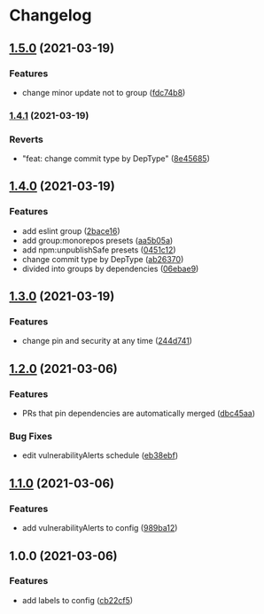 # Changelog

## [1.5.0](https://www.github.com/mnao305/renovate-config/compare/v1.4.1...v1.5.0) (2021-03-19)


### Features

* change minor update not to group ([fdc74b8](https://www.github.com/mnao305/renovate-config/commit/fdc74b8ab0831f040c00384b9e9daa465089bfa7))

### [1.4.1](https://www.github.com/mnao305/renovate-config/compare/v1.4.0...v1.4.1) (2021-03-19)


### Reverts

* "feat: change commit type by DepType" ([8e45685](https://www.github.com/mnao305/renovate-config/commit/8e4568502332de44b24bc0c8b16ee61d421c10d1))

## [1.4.0](https://www.github.com/mnao305/renovate-config/compare/v1.3.0...v1.4.0) (2021-03-19)


### Features

* add eslint group ([2bace16](https://www.github.com/mnao305/renovate-config/commit/2bace16df8105903d6c3185c335ce62351a5ea86))
* add group:monorepos presets ([aa5b05a](https://www.github.com/mnao305/renovate-config/commit/aa5b05ad35997a1ab39a489085bc48d0ca714891))
* add npm:unpublishSafe presets ([0451c12](https://www.github.com/mnao305/renovate-config/commit/0451c12e691c4f42bd07c0a8959ba0a622c3789e))
* change commit type by DepType ([ab26370](https://www.github.com/mnao305/renovate-config/commit/ab263705fdcb7526c853aa1a348b8aedd22e41cb))
* divided into groups by dependencies ([06ebae9](https://www.github.com/mnao305/renovate-config/commit/06ebae9721e59cdd34a3a2cd6caa2310e07e0849))

## [1.3.0](https://www.github.com/mnao305/renovate-config/compare/v1.2.0...v1.3.0) (2021-03-19)


### Features

* change pin and security at any time ([244d741](https://www.github.com/mnao305/renovate-config/commit/244d7412b2ef6e44e7650a16ff1f301ccce00d6c))

## [1.2.0](https://www.github.com/mnao305/renovate-config/compare/v1.1.0...v1.2.0) (2021-03-06)


### Features

* PRs that pin dependencies are automatically merged ([dbc45aa](https://www.github.com/mnao305/renovate-config/commit/dbc45aaad66967d260c294b38d3a9834130d4b52))


### Bug Fixes

* edit vulnerabilityAlerts schedule ([eb38ebf](https://www.github.com/mnao305/renovate-config/commit/eb38ebf4bbdd303e5fbe71502cfdcb7474c1f678))

## [1.1.0](https://www.github.com/mnao305/renovate-config/compare/v1.0.0...v1.1.0) (2021-03-06)


### Features

* add vulnerabilityAlerts to config ([989ba12](https://www.github.com/mnao305/renovate-config/commit/989ba128d237516df3ccff52b4d9cb7297292df3))

## 1.0.0 (2021-03-06)


### Features

* add labels to config ([cb22cf5](https://www.github.com/mnao305/renovate-config/commit/cb22cf504362f6fcaac63ef5636edc91ccfe6914))
